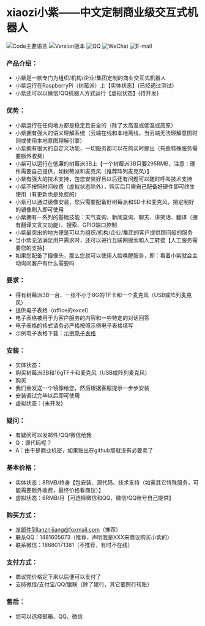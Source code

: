 # xiaozi小紫——中文定制商业级交互式机器人

![Code主要语言](https://img.shields.io/badge/code-python-blue.svg)
![Version版本](https://img.shields.io/badge/version-Custom_Business_Edition-orange.svg)
![QQ](https://img.shields.io/badge/QQ-1481605673-yellow.svg)
![WeChat](https://img.shields.io/badge/WeChat-1481605673-green.svg)
![E-mail](https://img.shields.io/badge/email-lanzhijiang@foxmail.com-red.svg)

### 产品介绍：
- 小紫是一款专门为组织/机构/企业/集团定制的商业交互式机器人
- 小紫运行在RaspberryPi（树莓派）上【实体状态】{已经通过测试}
- 小紫还可以以微信/QQ机器人方式运行【虚拟状态】{待开发}
### 优势：
- 小紫运行在任何地方都是稳定且安全的（除了太高温或低温或高原）
- 小紫拥有强大的语义理解系统（云端在线和本地离线，当云端无法理解意图时则或使用本地意图理解引擎）
- 小紫拥有很大的自定义功能，一切服务都可以在购买时提出（有些特殊服务需要额外收费）
- 小紫可以运行在低廉的树莓派3B上【一个树莓派3B只要295RMB，注意：硬件需要自己提供，如树莓派和麦克风（推荐阵列麦克风）】
- 小紫有强大的技术支持，包您安装好且以后还有问题可以随时呼叫技术支持
- 小紫不按照时间收费（虚拟状态除外），购买后只需自己配备好硬件即可终生使用（有更新也是免费的）
- 小紫可以通过镜像安装，您只需要配备好树莓派和SD卡和麦克风，把定制好的镜像刷入即可使用
- 小紫拥有一系列的基础技能：天气查询、新闻查询、聊天、讲笑话、翻译（拥有翻译文言文功能）、搜索、GPIO端口控制
- 小紫最突出的地方便是可以为组织/机构/企业/集团的客户提供顾问般的服务
- 当小紫无法满足用户需求时，还可以进行互联网搜索和人工转接【人工服务需要您的支持】
- 如果您配备了摄像头，那么您就可以使用人脸唤醒服务，即：看着小紫就会主动询问客户有什么需要吗
### 要求：
- 得有树莓派3B一台、一张不小于8G的TF卡和一个麦克风（USB或阵列麦克风）
- 提供电子表格（office的excel）
- 电子表格被用于为客户服务的内容和一些特定的对话回答
- 电子表格的格式请务必严格按照示例电子表格填写
- 示例电子表格下载：[示例电子表格](https://github.com/xiaoland/xiaozi/blob/master/%E5%B0%8F%E7%B4%AB%E7%A4%BA%E4%BE%8B%E6%95%B0%E6%8D%AE%E7%94%B5%E5%AD%90%E8%A1%A8%E6%A0%BC.xlsx)
### 安装：
- 实体状态：
- 购买树莓派3B和16gTF卡和麦克风（USB或阵列麦克风）
- 购买
- 我们会发送一个镜像给您，然后根据客服提示一步步安装
- 安装调试完毕以后即可使用
- 虚拟状态：{未开发}
### 疑问：
- 有疑问可以发邮件/QQ/微信给我
- Q：源代码呢？
- A：由于是商业机密，如果贴出在github那就没有必要卖了
### 基本价格：
- 实体状态：8RMB/终身【包安装、源代码、技术支持（如需其它特殊服务，可能需要额外收费，最终价格看商议）】
- 虚拟状态：6RMB/月【可选择微信和QQ，微信/QQ账号自己提供】
### 购买方式：
- 发邮件到lanzhijiang@foxmail.com（推荐）
- 联系QQ：1481605673（推荐，声明我是XXX来商议购买小紫的）
- 联系微信：18680171381（不推荐，有时不在线）
### 支付方式：
- 商议完价格定下来以后便可以支付了
- 支持微信/支付宝/QQ/银联（除了建行，其它要跨行转账）
### 售后：
- 您可以选择邮箱、QQ、微信

